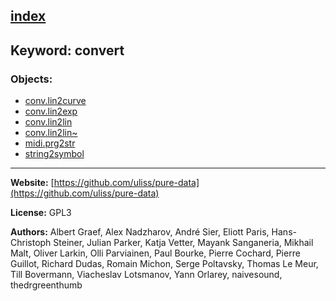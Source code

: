 [index](../index.html)
---

## Keyword: convert

### Objects:
* [conv.lin2curve](../conv.lin2curve.html)
* [conv.lin2exp](../conv.lin2exp.html)
* [conv.lin2lin](../conv.lin2lin.html)
* [conv.lin2lin~](../conv.lin2lin~.html)
* [midi.prg2str](../midi.prg2str.html)
* [string2symbol](../string2symbol.html)

---
**Website:** [https://github.com/uliss/pure-data](https://github.com/uliss/pure-data)

**License:** GPL3

**Authors:** Albert Graef, Alex Nadzharov, André Sier, Eliott Paris, Hans-Christoph Steiner, Julian Parker, Katja Vetter, Mayank Sanganeria, Mikhail Malt, Oliver Larkin, Olli Parviainen, Paul Bourke, Pierre Cochard, Pierre Guillot, Richard Dudas, Romain Michon, Serge Poltavsky, Thomas Le Meur, Till Bovermann, Viacheslav Lotsmanov, Yann Orlarey, naivesound, thedrgreenthumb
